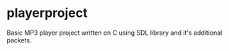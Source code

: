 # playerproject
Basic MP3 player project written on C using SDL library and it's additional packets. 
